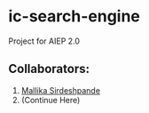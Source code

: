 # ic-search-engine
Project for AIEP 2.0
## Collaborators:
1. [Mallika Sirdeshpande](https://github.com/gall1frey)
2. (Continue Here)

